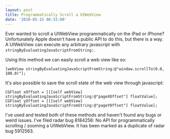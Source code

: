 ```yaml
---
layout: post
title: Programmatically Scroll a UIWebView
date: '2010-05-15 06:33:00'
---
```


Ever wanted to scroll a UIWebView programmatically on the iPad or iPhone? Unfortunately Apple doesn't have a public API to do this, but there is a way. A UIWebView can execute any arbitrary javascript with `stringByEvaluatingJavaScriptFromString:`.

Using this method we can easily scroll a web view like so:
	
	[webView stringByEvaluatingJavaScriptFromString:@"window.scrollTo(0.0, 100.0)"];

It's also possible to save the scroll state of the web view through javascript:

	CGFloat xOffset = [[[self webView] stringByEvaluatingJavaScriptFromString:@"pageXOffset"] floatValue];
	CGFloat yOffset = [[[self webView] stringByEvaluatingJavaScriptFromString:@"pageYOffset"] floatValue];

I've used and tested both of these methods and haven't found any bugs or weird issues. I've filed radar bug 8184256: No API for programmatically scrolling / zooming a UIWebView. It has been marked as a duplicate of radar bug 5912563.